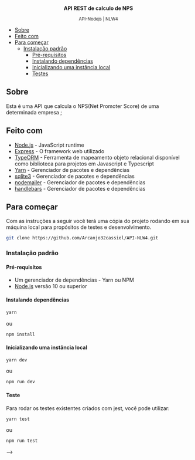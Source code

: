 
<div align="center">
  <br>
  <p><b>API REST de calculo de NPS</b></p>
  <sub>API-Nodejs | NLW4</sub>
  <br>
</div>


<!-- ## Tabela de conteúdos -->

- [Sobre](#sobre)
- [Feito com](#feito-com)
- [Para começar](#para-começar)
  - [Instalação padrão](#instalação-padrão)
    - [Pré-requisitos](#pré-requisitos)
    - [Instalando dependências](#instalando-dependências)
    - [Inicializando uma instância local](#inicializando-uma-instância-local)
    - [Testes](#testes)
<!-- - [Referência de API](#referência-de-api)
- [Autora](#autora) -->

## Sobre

Esta é uma API que calcula o NPS(Net Promoter Score) de uma determinada empresa ;

## Feito com

- [Node.js](https://nodejs.org/pt-br/) - JavaScript runtime
- [Express](https://expressjs.com/pt-br/) - O framework web utilizado
- [TypeORM](https://typeorm.io/#/) - Ferramenta de mapeamento objeto relacional disponível como biblioteca para projetos em Javascript e Typescript
- [Yarn](https://yarnpkg.com/) - Gerenciador de pacotes e dependências
- [sqlite3](https://yarnpkg.com/) - Gerenciador de pacotes e dependências
- [nodemailer](https://yarnpkg.com/) - Gerenciador de pacotes e dependências
- [handlebars](https://yarnpkg.com/) - Gerenciador de pacotes e dependências

## Para começar

Com as instruções a seguir você terá uma cópia do projeto rodando em sua máquina local para propósitos de testes e desenvolvimento.

```bash
git clone https://github.com/Arcanjo32cassiel/API-NLW4.git
```

### Instalação padrão

#### Pré-requisitos

- Um gerenciador de dependências - Yarn ou NPM
- [Node.js](https://nodejs.org/pt-br/) versão 10 ou superior


#### Instalando dependências

```bash
yarn
```
ou

```bash
npm install
```

#### Inicializando uma instância local


```bash
yarn dev
```
ou

```bash
npm run dev
```


#### Teste

Para rodar os testes existentes criados com jest, você pode utilizar:

```bash
yarn test
```

ou

```bash
npm run test
```

<!-- ## Referência de API

Os serviços disponíveis nesta API são:

### API de Invoices

Invoices são o principal serviço deste projeto. Utilize a API de invoices sempre que precisar buscar os dados de notas fiscais.

<!-- Listagem de notas fiscais -->

<!-- <details>
<summary style="font-size:24px;color:black"><b>GET: /invoices</b></summary>

#### Função

Listar todos as notas;

#### Requisição

**URL de Requisição**

> https://invoices-api-stone.herokuapp.com/invoices

Retorna um Array dos objetos de invoices.

#### Exemplo de resposta

```
[
   {
    "_id": "604161528d7ad96acc424902",
    "ReferenceMonth": 3,
    "ReferenceYear": 2021,
    "Document": "2",
    "Description": "Mensalidade Escolar",
    "Amount": 500,
    "IsActive": true,
    "DeactivatedAt": null,
    "createdAt": "2021-03-04T22:38:10.720Z",
    "updatedAt": "2021-03-04T22:38:10.720Z",
    "__v": 0
  }
  {...},
  {...}
]
```

</details>

<details>
<summary style="font-size:24px;color:black"><b>POST: /invoices</b></summary>

#### Função

Crie novas notas fiscais; -->

<!-- #### Requisição
**Body**
```
{
	"ReferenceMonth": "01",
	"ReferenceYear": "2018",
	"Document": "3",
	"Description": "Plano de saúde",
	"Amount": 200
}
```
**URL de Requisição**

> https://invoices-api-stone.herokuapp.com/invoices

</details>

<details>
<summary style="font-size:24px;color:black"><b>PUT: /invoices/:id</b></summary>

#### Função

Edita notas fiscais existentes;

#### Requisição
**Body**
```
{
	"ReferenceMonth": "01",
	"ReferenceYear": "2018",
	"Document": "3",
	"Description": "Plano de saúde",
	"Amount": 200
}
``` -->

<!-- **URL de Requisição**

> https://invoices-api-stone.herokuapp.com/invoices

</details>

<details>
<summary style="font-size:24px;color:black"><b>PATCH: /invoices/:id</b></summary>

#### Função

Edita informações específicas de notas fiscais existentes;

#### Requisição
**Body**
```
{
	"ReferenceMonth": "03",
}
```

**URL de Requisição**

> https://invoices-api-stone.herokuapp.com/invoices

</details>

<details>


#### Função

Irá desativar e remover da listagem uma nota fiscal;

#### Requisição
**Body**

**URL de Requisição**

> https://invoices-api-stone.herokuapp.com/invoices

</details> -->

<!-- ## Autora

- **Lorena Montes** - [Lorenalgm](https://github.com/Lorenalgm)

[forks-shield]: https://img.shields.io/github/forks/Lorenalgm/nota-fiscal-api.svg?style=flat-square
[forks-url]: https://github.com/Lorenalgm/nota-fiscal-api/network/members
[stars-shield]: https://img.shields.io/github/stars/Lorenalgm/nota-fiscal-api.svg?style=flat-square
[stars-url]: https://github.com/Lorenalgm/nota-fiscal-api/stargazers
[issues-shield]: https://img.shields.io/github/issues/Lorenalgm/nota-fiscal-api.svg?style=flat-square
[issues-url]: https://github.com/Lorenalgm/nota-fiscal-api/issues -->
 -->
